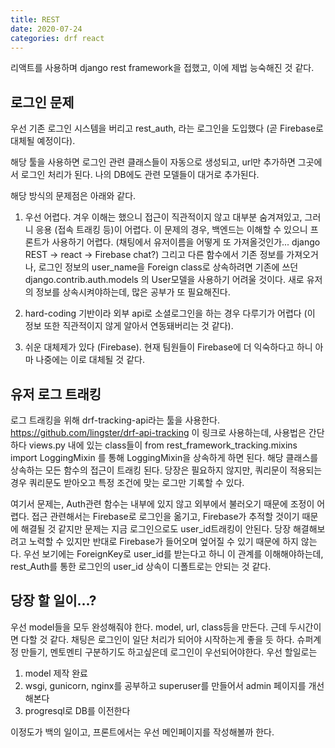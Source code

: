 ```yaml
---
title: REST
date: 2020-07-24
categories: drf react
---
```


리액트를 사용하며 django rest framework을 접했고, 이에 제법 능숙해진 것 같다.

## 로그인 문제

우선 기존 로그인 시스템을 버리고 rest_auth, 라는 로그인을 도입했다 (곧 Firebase로 대체될 예정이다).

해당 툴을 사용하면 로그인 관련 클래스들이 자동으로 생성되고, url만 추가하면 그곳에서 로그인 처리가 된다. 나의 DB에도 관련 모델들이 대거로 추가된다.

해당 방식의 문제점은 아래와 같다.

1. 우선 어렵다. 겨우 이해는 했으니 접근이 직관적이지 않고 대부분 숨겨져있고, 그러니 응용 (접속 트래킹 등)이 어렵다.
이 문제의 경우, 백엔드는 이해할 수 있으니 프론트가 사용하기 어렵다. (채팅에서 유저이름을 어떻게 또 가져올것인가... django REST -> react -> Firebase chat?)
그리고 다른 함수에서 기존 정보를 가져오거나, 로그인 정보의 user_name을 Foreign class로 상속하려면 기존에 쓰던 django.contrib.auth.models 의 User모델을 사용하기 어려울 것이다.
새로 유저의 정보를 상속시켜야하는데, 많은 공부가 또 필요해진다.

2. hard-coding 기반이라 외부 api로 소셜로그인을 하는 경우 다루기가 어렵다 (이 정보 또한 직관적이지 않게 알아서 연동돼버리는 것 같다).

3. 쉬운 대체제가 있다 (Firebase). 현재 팀원들이 Firebase에 더 익숙하다고 하니 아마 나중에는 이로 대체될 것 같다.


## 유저 로그 트래킹

로그 트래킹을 위해 drf-tracking-api라는 툴을 사용한다. https://github.com/lingster/drf-api-tracking 이 링크로 사용하는데, 사용법은 간단하다
views.py 내에 있는 class들이 from rest_framework_tracking.mixins import LoggingMixin 를 통해 LoggingMixin을 상속하게 하면 된다.
해당 클래스를 상속하는 모든 함수의 접근이 트래킹 된다.
당장은 필요하지 않지만, 쿼리문이 적용되는 경우 쿼리문도 받아오고 특정 조건에 맞는 로그만 기록할 수 있다.

여기서 문제는, Auth관련 함수는 내부에 있지 않고 외부에서 불러오기 때문에 조정이 어렵다.
접근 관련해서는 Firebase로 로그인을 옮기고, Firebase가 추적할 것이기 때문에 해결될 것 같지만 문제는 지금 로그인으로도 user_id트래킹이 안된다.
당장 해결해보려고 노력할 수 있지만 반대로 Firebase가 들어오며 엎어질 수 있기 때문에 하지 않는다. 
우선 보기에는 ForeignKey로 user_id를 받는다고 하니 이 관계를 이해해야하는데, rest_Auth를 통한 로그인의 user_id 상속이 디폴트로는 안되는 것 같다.

## 당장 할 일이...?

우선 model들을 모두 완성해줘야 한다. model, url, class등을 만든다. 근데 두시간이면 다할 것 같다.
채팅은 로그인이 일단 처리가 되어야 시작하는게 좋을 듯 하다.
슈퍼계정 만들기, 멘토멘티 구분하기도 하고싶은데 로그인이 우선되어야한다.
우선 할일로는 
1. model 제작 완료
2. wsgi, gunicorn, nginx를 공부하고 superuser를 만들어서 admin 페이지를 개선해본다
3. progresql로 DB를 이전한다

이정도가 백의 일이고, 프론트에서는 우선 메인페이지를 작성해볼까 한다.






